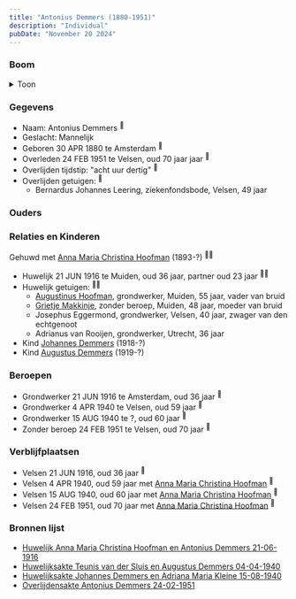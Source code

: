 ```yaml
---
title: "Antonius Demmers (1880-1951)"
description: "Individual"
pubDate: "November 20 2024"
---
```


### Boom
<details><summary>Toon</summary>

![test](https://www.plantuml.com/plantuml/svg/bPDRQ-Cm48NVzIk6vc6V0dQzsSGXj4swCRk5B6Lf-r9AaArfBA9BqCYKKFhVTvnuqz92Bs_IZ8xEnndfZA8CiR56q5gxZGpIGYchzIhungbpRto06AGZRg6BejOAeTAXChXVezt4BLYq9GRQboXYG1-t6nGlRgsC98970G0p7nI6grfNQuT4aucLsfsSG2QUXFW6bpih4c8lEPgww9rk27wYjUno19BWTv8aQGu7RM-U5ODYnWQFzngDUeB9k9JbTbdw60sE-VO4ffT_8HsDU65RI2NjYzEqRenPIgUMLV14fMSsbXr_Xs8-WpGVf723Xj2rb0Sq9s4XWvPmNWTDKVF-b_VtLhfdp6E0NZ6RP_Fi7RmS5jEMBizWqN2CxcEqKpXbbWvbCdv0fRHRjSmfN5p_OURqnuwYO8fa23sZLtNSeZ7-WKaEqccpQYY-3JWT3Zv3pZRv_sY-ndpXQ-cu_jPu29-OA1kFlcZSFPj-lyj4T0DwBdHPzRi0NkrtWZQN_Ys_TPxItQ4Xpj0f_ad_0000)
</details>

### Gegevens
- Naam: Antonius Demmers <sup><a href="../s00021/" style="text-decoration:none" title="Huwelijk Anna Maria Christina Hoofman en Antonius Demmers 21-06-1916">:link:</a></sup>
- Geslacht: Mannelijk
- Geboren 30 APR 1880 te Amsterdam <sup><a href="../s00022/" style="text-decoration:none" title="Bevolkingsregister Antonius Demmers">:link:</a></sup>
- Overleden 24 FEB 1951 te Velsen, oud 70 jaar jaar <sup><a href="../s00298/" style="text-decoration:none" title="Overlijdensakte Antonius Demmers 24-02-1951">:link:</a></sup>
- Overlijden tijdstip: "acht uur dertig" <sup><a href="../s00298/" style="text-decoration:none" title="Overlijdensakte Antonius Demmers 24-02-1951">:link:</a></sup>
- Overlijden getuigen: <sup><a href="../s00298/" style="text-decoration:none" title="Overlijdensakte Antonius Demmers 24-02-1951">:link:</a></sup>
  - Bernardus Johannes Leering, ziekenfondsbode, Velsen, 49 jaar

### Ouders

### Relaties en Kinderen

Gehuwd met [Anna Maria Christina Hoofman](../i00012/) (1893-?) <sup><a href="../s00021/" style="text-decoration:none" title="Huwelijk Anna Maria Christina Hoofman en Antonius Demmers 21-06-1916">:link:</a><a href="../s00298/" style="text-decoration:none" title="Overlijdensakte Antonius Demmers 24-02-1951">:link:</a></sup>
- Huwelijk 21 JUN 1916 te Muiden, oud 36 jaar, partner oud 23 jaar <sup><a href="../s00021/" style="text-decoration:none" title="Huwelijk Anna Maria Christina Hoofman en Antonius Demmers 21-06-1916">:link:</a><a href="../s00298/" style="text-decoration:none" title="Overlijdensakte Antonius Demmers 24-02-1951">:link:</a></sup>
- Huwelijk getuigen:  <sup><a href="../s00021/" style="text-decoration:none" title="Huwelijk Anna Maria Christina Hoofman en Antonius Demmers 21-06-1916">:link:</a><a href="../s00298/" style="text-decoration:none" title="Overlijdensakte Antonius Demmers 24-02-1951">:link:</a></sup>
  - [Augustinus Hoofman](../i00007/), grondwerker, Muiden, 55 jaar, vader van bruid
  - [Grietje Makkinje](../i00008/), zonder beroep, Muiden, 48 jaar, moeder van bruid
  - Josephus Eggermond, grondwerker, Velsen, 40 jaar, zwager van den echtgenoot
  - Adrianus van Rooijen, grondwerker, Utrecht, 36 jaar
- Kind [Johannes Demmers](../i00177/) (1918-?)
- Kind [Augustus Demmers](../i00175/) (1919-?)

### Beroepen
- Grondwerker 21 JUN 1916 te Amsterdam, oud 36 jaar <sup><a href="../s00021/" style="text-decoration:none" title="Huwelijk Anna Maria Christina Hoofman en Antonius Demmers 21-06-1916">:link:</a></sup>
- Grondwerker 4 APR 1940 te Velsen, oud 59 jaar <sup><a href="../s00270/" style="text-decoration:none" title="Huwelijksakte Teunis van der Sluis en Augustus Demmers 04-04-1940 ">:link:</a></sup>
- Grondwerker 15 AUG 1940 te ?, oud 60 jaar <sup><a href="../s00277/" style="text-decoration:none" title="Huwelijksakte Johannes Demmers en Adriana Maria Kleine 15-08-1940 ">:link:</a></sup>
- Zonder beroep 24 FEB 1951 te Velsen, oud 70 jaar <sup><a href="../s00298/" style="text-decoration:none" title="Overlijdensakte Antonius Demmers 24-02-1951">:link:</a></sup>

### Verblijfplaatsen
- Velsen  21 JUN 1916, oud 36 jaar  <sup><a href="../s00021/" style="text-decoration:none" title="Huwelijk Anna Maria Christina Hoofman en Antonius Demmers 21-06-1916">:link:</a></sup>
- Velsen  4 APR 1940, oud 59 jaar met [Anna Maria Christina Hoofman](../i00012/) <sup><a href="../s00270/" style="text-decoration:none" title="Huwelijksakte Teunis van der Sluis en Augustus Demmers 04-04-1940 ">:link:</a></sup>
- Velsen  15 AUG 1940, oud 60 jaar met [Anna Maria Christina Hoofman](../i00012/) <sup><a href="../s00277/" style="text-decoration:none" title="Huwelijksakte Johannes Demmers en Adriana Maria Kleine 15-08-1940 ">:link:</a></sup>
- Velsen  24 FEB 1951, oud 70 jaar met [Anna Maria Christina Hoofman](../i00012/) <sup><a href="../s00298/" style="text-decoration:none" title="Overlijdensakte Antonius Demmers 24-02-1951">:link:</a></sup>

### Bronnen lijst
- [Huwelijk Anna Maria Christina Hoofman en Antonius Demmers 21-06-1916](../s00021/)
- [Huwelijksakte Teunis van der Sluis en Augustus Demmers 04-04-1940 ](../s00270/)
- [Huwelijksakte Johannes Demmers en Adriana Maria Kleine 15-08-1940 ](../s00277/)
- [Overlijdensakte Antonius Demmers 24-02-1951](../s00298/)
